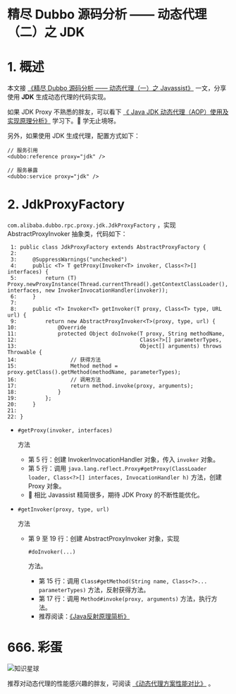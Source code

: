 # 精尽 Dubbo 源码分析 —— 动态代理（二）之 JDK



# 1. 概述

本文接 [《精尽 Dubbo 源码分析 —— 动态代理（一）之 Javassist》](http://svip.iocoder.cn/Dubbo/proxy-javassist/?self) 一文，分享使用 **JDK** 生成动态代理的代码实现。

如果 JDK Proxy 不熟悉的胖友，可以看下 [《 Java JDK 动态代理（AOP）使用及实现原理分析》](http://blog.csdn.net/jiankunking/article/details/52143504#) 学习下。🙂 学无止境呀。

另外，如果使用 JDK 生成代理，配置方式如下：

```
// 服务引用
<dubbo:reference proxy="jdk" />

// 服务暴露
<dubbo:service proxy="jdk" />
```

# 2. JdkProxyFactory

`com.alibaba.dubbo.rpc.proxy.jdk.JdkProxyFactory` ，实现 AbstractProxyInvoker 抽象类，代码如下：

```
 1: public class JdkProxyFactory extends AbstractProxyFactory {
 2: 
 3:     @SuppressWarnings("unchecked")
 4:     public <T> T getProxy(Invoker<T> invoker, Class<?>[] interfaces) {
 5:         return (T) Proxy.newProxyInstance(Thread.currentThread().getContextClassLoader(), interfaces, new InvokerInvocationHandler(invoker));
 6:     }
 7: 
 8:     public <T> Invoker<T> getInvoker(T proxy, Class<T> type, URL url) {
 9:         return new AbstractProxyInvoker<T>(proxy, type, url) {
10:             @Override
11:             protected Object doInvoke(T proxy, String methodName,
12:                                       Class<?>[] parameterTypes,
13:                                       Object[] arguments) throws Throwable {
14:                 // 获得方法
15:                 Method method = proxy.getClass().getMethod(methodName, parameterTypes);
16:                 // 调用方法
17:                 return method.invoke(proxy, arguments);
18:             }
19:         };
20:     }
21: 
22: }
```

- ```
  #getProxy(invoker, interfaces)
  ```

   

  方法

  - 第 5 行：创建 InvokerInvocationHandler 对象，传入 `invoker` 对象。
  - 第 5 行：调用 `java.lang.reflect.Proxy#getProxy(ClassLoader loader, Class<?>[] interfaces, InvocationHandler h)` 方法，创建 Proxy 对象。
  - 🙂 相比 Javassist 精简很多，期待 JDK Proxy 的不断性能优化。

- ```
  #getInvoker(proxy, type, url)
  ```

   

  方法

  - 第 9 至 19 行：创建 AbstractProxyInvoker 对象，实现

     

    ```
    #doInvoker(...)
    ```

     

    方法。

    - 第 15 行：调用 `Class#getMethod(String name, Class<?>... parameterTypes)` 方法，反射获得方法。
    - 第 17 行：调用 `Method#invoke(proxy, arguments)` 方法，执行方法。
    - 推荐阅读：[《Java反射原理简析》](http://www.fanyilun.me/2015/10/29/Java%E5%8F%8D%E5%B0%84%E5%8E%9F%E7%90%86/)

# 666. 彩蛋

![知识星球](http://www.iocoder.cn/images/Architecture/2017_12_29/01.png)

推荐对动态代理的性能感兴趣的胖友，可阅读 [《动态代理方案性能对比》](http://javatar.iteye.com/blog/814426) 。